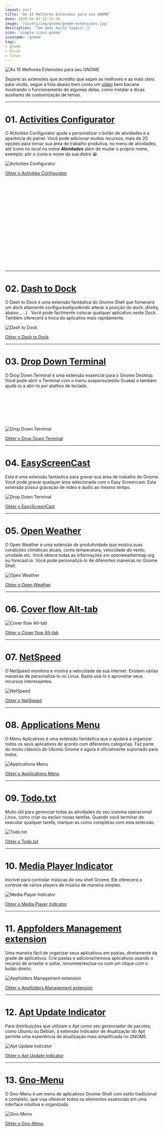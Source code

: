 ```yaml
---
layout: post
title: "As 15 Melhores Extensões para seu GNOME"
date: 2020-04-07 22:15:36
image: '/assets/img/gnome/gnome-extensions.jpg'
description: 'Tem umas muito legais! 👣️'
icon: 'simple-icons:gnome'
iconname: 'gnome'
tags:
- gnome
- dicas
- linux
---
```


![As 15 Melhores Extensões para seu GNOME](/assets/img/gnome/gnome-extensions.jpg "Logo GNOME")

Separei as extensões que acredito que sejam as melhores e as mais úteis para vocês, segue a lista abaixo bem como um [vídeo](https://www.youtube.com/watch?v=kLMXzIXEqvU) bem bacana mostrando o funcionamento de algumas delas, como instalar e dicas auxiliares de customização de temas.

---

# 01. [Activities Configurator](https://extensions.gnome.org/extension/358/activities-configurator/)
O Activities Configurator ajuda a personalizar o botão de atividades e a aparência do painel. Você pode adicionar muitos recursos, mais de 20 opções para tornar sua área de trabalho produtiva, no menu de atividades, até ícone no local no nome **Atividades** além de mudar o próprio nome, exemplo: pôr o ícone e nome da sua distro 😀️.

![Activities Configurator](/assets/img/gnome/01-activies-configurator.jpg)

<a class="btn btn-lg btn-block btn-danger" href="https://extensions.gnome.org/extension/358/activities-configurator/">Obter o Activities Configurator</a>

<!-- QUADRADO -->
<script async src="//pagead2.googlesyndication.com/pagead/js/adsbygoogle.js"></script>
<ins class="adsbygoogle"
style="display:inline-block;width:336px;height:280px"
data-ad-client="ca-pub-2838251107855362"
data-ad-slot="5351066970"></ins>
<script>
(adsbygoogle = window.adsbygoogle || []).push({});
</script>

---

# 02. [Dash to Dock](https://extensions.gnome.org/extension/307/dash-to-dock/)
O Dash to Dock é uma extensão fantástica do Gnome Shell que fornecerá um dock altamente configurável(podendo alterar a posição do dock: direita, abaixo , ...) . Você pode facilmente colocar qualquer aplicativo neste Dock. Também oferecerá a troca do aplicativo mais rapidamente.

![Dash to Dock](/assets/img/gnome/02-dash_to_dock.jpg)

<a class="btn btn-lg btn-block btn-danger" href="https://extensions.gnome.org/extension/307/dash-to-dock/">Obter o Dash to Dock</a>

---

# 03. [Drop Down Terminal](https://extensions.gnome.org/extension/442/drop-down-terminal/)
O Drop Down Terminal é uma extensão essencial para o Gnome Desktop. Você pode abrir o Terminal com o menu suspenso(estilo Guake) e também ajudá-lo a abri-lo por atalhos de teclado.

<!-- MINI ANÚNCIO -->
<script async src="//pagead2.googlesyndication.com/pagead/js/adsbygoogle.js"></script>
<!-- Games Root -->
<ins class="adsbygoogle"
style="display:inline-block;width:730px;height:95px"
data-ad-client="ca-pub-2838251107855362"
data-ad-slot="5351066970"></ins>
<script>
(adsbygoogle = window.adsbygoogle || []).push({});
</script>

![Drop Down Terminal](/assets/img/gnome/03-drop_down_terminal.jpg)

<a class="btn btn-lg btn-block btn-danger" href="https://extensions.gnome.org/extension/442/drop-down-terminal/">Obter o Drop Down Terminal</a>

---

# 04. [EasyScreenCast](https://extensions.gnome.org/extension/690/easyscreencast/)
Esta é uma extensão fantástica para gravar sua área de trabalho do Gnome. Você pode gravar qualquer área selecionada com o Easy Screencast. Esta extensão possui gravação de vídeo e áudio ao mesmo tempo.

![Drop Down Terminal](/assets/img/gnome/04-easyscreencast.jpg)

<a class="btn btn-lg btn-block btn-danger" href="https://extensions.gnome.org/extension/690/easyscreencast/">Obter o EasyScreenCast</a>

---

# 05. [Open Weather](https://extensions.gnome.org/extension/750/openweather/)
O Open Weather é uma extensão de produtividade que mostra suas condições climáticas atuais, como temperatura, velocidade do vento, umidade etc. Você obterá todas as informações em openweathermap.org ou forecast.io. Você pode personalizá-lo de diferentes maneiras no Gnome Shell.

![Open Weather](/assets/img/gnome/05-open_weather.jpg)

<a class="btn btn-lg btn-block btn-danger" href="https://extensions.gnome.org/extension/750/openweather/">Obter o Open Weather</a>

---

# 06. [Cover flow Alt-tab](https://extensions.gnome.org/extension/97/coverflow-alt-tab/)

![Cover flow Alt-tab](/assets/img/gnome/06-cover_flow_alt_tab.jpg)

<a class="btn btn-lg btn-block btn-danger" href="https://extensions.gnome.org/extension/97/coverflow-alt-tab/">Obter o Cover flow Alt-tab</a>

---

# 07. [NetSpeed](https://extensions.gnome.org/extension/104/netspeed/)
O NetSpeed monitora e mostra a velocidade da sua internet. Existem várias maneiras de personalizá-lo no Linux. Basta usá-lo e aproveitar seus recursos interessantes.

![NetSpeed](/assets/img/gnome/07-netspeed.jpg)

<a class="btn btn-lg btn-block btn-danger" href="https://extensions.gnome.org/extension/104/netspeed/">Obter o NetSpeed</a>

---

# 08. [Applications Menu](https://extensions.gnome.org/extension/6/applications-menu/)
O Menu Aplicativos é uma extensão fantástica que o ajudará a organizar todos os seus aplicativos de acordo com diferentes categorias. Faz parte do modo clássico do Ubuntu Gnome e agora é oficialmente suportado para todos.

![Applications Menu](/assets/img/gnome/08-applications_menu.jpg)

<a class="btn btn-lg btn-block btn-danger" href="https://extensions.gnome.org/extension/6/applications-menu/">Obter o Applications Menu</a>

<!-- RETANGULO LARGO 2 -->
<script async src="//pagead2.googlesyndication.com/pagead/js/adsbygoogle.js"></script>
<ins class="adsbygoogle"
style="display:block; text-align:center;"
data-ad-layout="in-article"
data-ad-format="fluid"
data-ad-client="ca-pub-2838251107855362"
data-ad-slot="8549252987"></ins>
<script>
(adsbygoogle = window.adsbygoogle || []).push({});
</script>

---

# 09. [Todo.txt](https://extensions.gnome.org/extension/570/todotxt/)
Muito útil para gerenciar todas as atividades do seu sistema operacional Linux, como criar ou excluir novas tarefas. Quando você terminar de executar qualquer tarefa, marque-as como completas com esta extensão.

![Todo.txt](/assets/img/gnome/09-todo_txt.jpg)

<a class="btn btn-lg btn-block btn-danger" href="https://extensions.gnome.org/extension/570/todotxt/">Obter o Todo.txt</a>

---

# 10. [Media Player Indicator](https://extensions.gnome.org/extension/55/media-player-indicator/)
Incrível para controlar músicas do seu shell Gnome. Ele oferecerá o controle de vários players de música de maneira simples.

![Media Player Indicator](/assets/img/gnome/10-media_player_indicat_IDndr.jpg)

<a class="btn btn-lg btn-block btn-danger" href="https://extensions.gnome.org/extension/55/media-player-indicator/">Obter o Media Player Indicator</a>

---

# 11. [Appfolders Management extension](https://extensions.gnome.org/extension/1217/appfolders-manager/)
Uma maneira fácil de organizar seus aplicativos em pastas, diretamente da grade de aplicativos. Crie pastas e adicione/remova aplicativos usando o recurso de arrastar e soltar, renomeie/exclua-os com um clique com o botão direito.

<!-- RETANGULO LARGO -->
<script async src="https://pagead2.googlesyndication.com/pagead/js/adsbygoogle.js"></script>
<!-- Informat -->
<ins class="adsbygoogle"
style="display:block"
data-ad-client="ca-pub-2838251107855362"
data-ad-slot="2327980059"
data-ad-format="auto"
data-full-width-responsive="true"></ins>
<script>
(adsbygoogle = window.adsbygoogle || []).push({});
</script>

![Appfolders Management extension](/assets/img/gnome/11-app-folders.jpg)

<a class="btn btn-lg btn-block btn-danger" href="https://extensions.gnome.org/extension/1217/appfolders-manager/">Obter o Appfolders Management extension</a>

---

# 12. [Apt Update Indicator](https://extensions.gnome.org/extension/1139/apt-update-indicator/)
Para distribuições que utilizam o Apt como seu gerenciador de pacotes, como Ubuntu ou Debian, a extensão Indicador de Atualização do Apt permite uma experiência de atualização mais simplificada no GNOME.

![Apt Update Indicator](/assets/img/gnome/12-apt-gnome.jpg)


<a class="btn btn-lg btn-block btn-danger" href="https://extensions.gnome.org/extension/1139/apt-update-indicator/">Obter o Apt Update Indicator</a>

---

# 13. [Gno-Menu](https://extensions.gnome.org/extension/608/gnomenu/)
O Gno-Menu é um menu de aplicativos Gnome-Shell com estilo tradicional e completo, que visa oferecer todos os elementos essenciais em uma interface intuitiva e organizada.

![Gno-Menu](/assets/img/gnome/13-gno-menu.jpg)

<a class="btn btn-lg btn-block btn-danger" href="https://extensions.gnome.org/extension/608/gnomenu/">Obter o Gno-Menu</a>

<!-- QUADRADO -->
<script async src="//pagead2.googlesyndication.com/pagead/js/adsbygoogle.js"></script>
<ins class="adsbygoogle"
style="display:inline-block;width:336px;height:280px"
data-ad-client="ca-pub-2838251107855362"
data-ad-slot="5351066970"></ins>
<script>
(adsbygoogle = window.adsbygoogle || []).push({});
</script>

---

# 14. [GSConnect](https://extensions.gnome.org/extension/1319/gsconnect/)
O GSConnect é uma implementação completa do KDE Connect, especialmente para o GNOME Shell com integração com Nautilus, Chrome e Firefox. Ele não depende do aplicativo da área de trabalho do KDE Connect e não funcionará somente com ele instalado.

![GSConnect](/assets/img/gnome/14-gsconnect.jpg)

<a class="btn btn-lg btn-block btn-danger" href="https://extensions.gnome.org/extension/1319/gsconnect/">Obter o GSConnect</a>

---

# 15. [Extensions](https://extensions.gnome.org/extension/1036/extensions/)
Habilite/desabilite facilmente as extensões do shell gnome em um menu no painel superior. Também permite editar as configurações das extensões.
![Extensions](/assets/img/gnome/15-extesions.jpg)
<a class="btn btn-lg btn-block btn-danger" href="https://extensions.gnome.org/extension/1036/extensions/">Obter o Extensions</a>

---

# Complementando
Para você que usa e curte o GNOME, sugiro ver nosso vídeo, é de uma versão antiga do GNOME, mas tem muitas dicas interessantes de temas, conky e entre outros

# Assistir ao vídeo

<iframe width="1266" height="712" src="https://www.youtube.com/embed/kLMXzIXEqvU" frameborder="0" allow="accelerometer; autoplay; encrypted-media; gyroscope; picture-in-picture" allowfullscreen></iframe>



